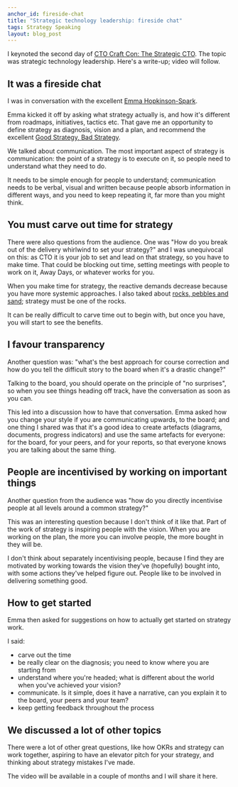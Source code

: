 ```yaml
---
anchor_id: fireside-chat
title: "Strategic technology leadership: fireside chat"
tags: Strategy Speaking
layout: blog_post
---
```


I keynoted the second day of [CTO Craft Con: The Strategic CTO](https://conference.ctocraft.com/london-2023/). The topic was strategic technology leadership. Here's a write-up; video will follow.

## It was a fireside chat

I was in conversation with the excellent [Emma Hopkinson-Spark](https://www.linkedin.com/in/emmahopkinsonspark/).

Emma kicked it off by asking what strategy actually is, and how it's different from roadmaps, initiatives, tactics etc. That gave me an opportunity to define strategy as diagnosis, vision and a plan, and recommend the excellent [Good Strategy, Bad Strategy](/jfdi/good-strategy-bad-strategy.html).

We talked about communication. The most important aspect of strategy is communication: the point of a strategy is to execute on it, so people need to understand what they need to do.

It needs to be simple enough for people to understand; communication needs to be verbal, visual and written because people absorb information in different ways, and you need to keep repeating it, far more than you might think.

## You must carve out time for strategy

There were also questions from the audience. One was "How do you break out of the delivery whirlwind to set your strategy?" and I was unequivocal on this: as CTO it is your job to set and lead on that strategy, so you have to make time. That could be blocking out time, setting meetings with people to work on it, Away Days, or whatever works for you.

When you make time for strategy, the reactive demands decrease because you have more systemic approaches. I also taked about [rocks, pebbles and sand](/jfdi/prioritising-in-tech-leadership.html); strategy must be one of the rocks.

It can be really difficult to carve time out to begin with, but once you have, you will start to see the benefits.

## I favour transparency

Another question was: "what's the best approach for course correction and how do you tell the difficult story to the board when it's a drastic change?"

Talking to the board, you should operate on the principle of "no surprises", so when you see things heading off track, have the conversation as soon as you can.

This led into a discussion how to have that conversation. Emma asked how you change your style if you are communicating upwards, to the board; and one thing I shared was that it's a good idea to create artefacts (diagrams, documents, progress indicators) and use the same artefacts for everyone: for the board, for your peers, and for your reports, so that everyone knows you are talking about the same thing.

## People are incentivised by working on important things

Another question from the audience was "how do you directly incentivise people at all levels around a common strategy?"

This was an interesting question because I don't think of it like that. Part of the work of strategy is inspiring people with the vision. When you are working on the plan, the more you can involve people, the more bought in they will be.

I don't think about separately incentivising people, because I find they are motivated by working towards the vision they've (hopefully) bought into, with some actions they've helped figure out. People like to be involved in delivering something good.

## How to get started

Emma then asked for suggestions on how to actually get started on strategy work.

I said:
- carve out the time
- be really clear on the diagnosis; you need to know where you are starting from
- understand where you're headed; what is different about the world when you've achieved your vision?
- communicate. Is it simple, does it have a narrative, can you explain it to the board, your peers and your team?
- keep getting feedback throughout the process

## We discussed a lot of other topics

There were a lot of other great questions, like how OKRs and strategy can work together, aspiring to have an elevator pitch for your strategy, and thinking about strategy mistakes I've made.

The video will be available in a couple of months and I will share it here.
